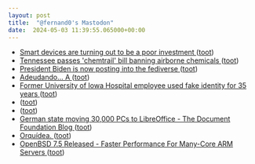 ```yaml
---
layout: post
title:  "@fernand0's Mastodon"
date:  2024-05-03 11:39:55.065000+00:00
---
```

*  [Smart devices are turning out to be a poor investment  ](https://www.androidpolice.com/smart-devices-poor-investment/) ([toot](https://mastodon.social/@fernand0/112376964386917903))
*  [Tennessee passes 'chemtrail' bill banning airborne chemicals ](https://www.bbc.com/news/world-us-canada-6871689) ([toot](https://mastodon.social/@fernand0/112376625445313189))
*  [President Biden is now posting into the fediverse ](https://www.theverge.com/2024/4/2/24119353/joe-biden-threads-mastodon-activitypub-fedivers) ([toot](https://mastodon.social/@fernand0/112376517200539357))
*  [Adeudando... A ](https://mastodon.social/@fernand0/112376415822880969) ([toot](https://mastodon.social/@fernand0/112376415822880969))
*  [Former University of Iowa Hospital employee used fake identity for 35 years ](https://www.thegazette.com/crime-courts/former-university-of-iowa-hospital-employee-used-fake-identity-for-35-years) ([toot](https://mastodon.social/@fernand0/112376230097440092))
*  [ ](https://mastodon.social/users/fernand0/statuses/112375361219679576/activity) ([toot](https://mastodon.social/users/fernand0/statuses/112375361219679576/activity))
*  [ ](https://hachyderm.io/@anax) ([toot](https://mastodon.social/@fernand0/112375361000260799))
*  [German state moving 30,000 PCs to LibreOffice - The Document Foundation Blog ](https://blog.documentfoundation.org/blog/2024/04/04/german-state-moving-30000-pcs-to-libreoffice) ([toot](https://mastodon.social/@fernand0/112374508877902483))
*  [Orquídea. ](https://avecesunafoto.wordpress.com/2024/05/02/orquidea-2) ([toot](https://mastodon.social/@fernand0/112372695388937709))
*  [OpenBSD 7.5 Released - Faster Performance For Many-Core ARM Servers ](https://www.phoronix.com/news/OpenBSD-7.5-Release) ([toot](https://mastodon.social/@fernand0/112372636008626374))
